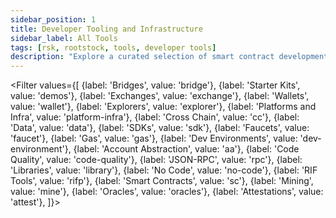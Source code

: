 ```yaml
---
sidebar_position: 1
title: Developer Tooling and Infrastructure
sidebar_label: All Tools
tags: [rsk, rootstock, tools, developer tools]
description: "Explore a curated selection of smart contract development tools and languages. From the familiar Solidity to Rust or Developer Environments like Hardhat, you'll find everything you need to interact and deploy your smart contracts on Rootstock."
---
```


<Filter
  values={[
    {label: 'Bridges', value: 'bridge'},
    {label: 'Starter Kits', value: 'demos'},
    {label: 'Exchanges', value: 'exchange'},
    {label: 'Wallets', value: 'wallet'},
    {label: 'Explorers', value: 'explorer'},
    {label: 'Platforms and Infra', value: 'platform-infra'},
    {label: 'Cross Chain', value: 'cc'},
    {label: 'Data', value: 'data'},
    {label: 'SDKs', value: 'sdk'},
    {label: 'Faucets', value: 'faucet'},
    {label: 'Gas', value: 'gas'},
    {label: 'Dev Environments', value: 'dev-environment'},
    {label: 'Account Abstraction', value: 'aa'},
    {label: 'Code Quality', value: 'code-quality'},
    {label: 'JSON-RPC', value: 'rpc'},
    {label: 'Libraries', value: 'library'},
    {label: 'No Code', value: 'no-code'},
    {label: 'RIF Tools', value: 'rifp'},
    {label: 'Smart Contracts', value: 'sc'},
    {label: 'Mining', value: 'mine'},
    {label: 'Oracles', value: 'oracles'},
    {label: 'Attestations', value: 'attest'},
  ]}>
<FilterItem
    value="bridge, exchange"
    title="PowPeg App"
    subtitle="bridges"
    color="orange"
    linkHref="/resources/guides/powpeg-app/"
    target="_blank"
    linkTitle="Documentation"
    description="Bridge Bitcoin and Rootstock using the PowPeg App."
  />
<FilterItem
    value="bridge, cc"
    title="Token Bridge"
    subtitle="bridges"
    color="orange"
    linkHref="/resources/guides/tokenbridge/"
    target="_blank"
    linkTitle="Documentation"
    description="Use the Token Bridge to safely and securely move ERC20 tokens from Ethereum to Rootstock and vice-versa."
  />
<FilterItem
    value="dev-environment, sc, platform-infra"
    title="Foundry"
    subtitle="Dev Environments"
    color="orange"
    linkHref="https://dev.rootstock.io/dev-tools/foundry/"
    linkTitle="Deploy Smart Contracts"
    description="Foundry is a smart contract development toolchain, and user-friendly development environment for writing and testing smart contracts in Solidity."
  />
<FilterItem
    value="dev-environment, sc"
    title="Hardhat"
    subtitle="Dev Environments"
    color="orange"
    linkHref="/dev-tools/dev-environments/hardhat/"
    linkTitle="Deploy Smart Contracts"
    description="Hardhat is an Ethereum development environment for developers. It's primarily used in the development of smart contracts for the Rootstock and EVM-compatible chains."
  />
<FilterItem
    value="explorer, sc"
    title="Blockscout Explorer"
    subtitle="Explorers"
    color="orange"
    linkHref="/dev-tools/explorers/blockscout/"
    linkTitle="Use the Explorer"
    description="Blockscout is an open-source tool for exploring transactions on any EVM chain, including Rootstock."
  />
<FilterItem
    value="explorer, sc"
    title="Rootstock Explorer"
    subtitle="Explorers"
    color="orange"
    linkHref="/dev-tools/explorers/rootstock/"
    linkTitle="Use the Explorer"
    description="Explore transactions, blocks, addresses, tokens, stats and interact with smart contracts on the Rootstock Explorer."
  />
<FilterItem
    value="explorer, sc"
    title="Rootstock Blockchair"
    subtitle="Explorers"
    color="orange"
    linkHref="/dev-tools/explorers/blockchair/"
    linkTitle="Use the Explorer"
    description="Blockchair explorer is a blockchain search and analytics engine for Rootstock and 40+ chains. It incorporates a multitude of different blockchains into one search engine."
  />
<FilterItem
    value="explorer, sc"
    title="3xpl"
    subtitle="Explorers"
    color="orange"
    linkHref="/dev-tools/explorers/3xpl/"
    linkTitle="Use the Explorer"
    description="3xpl (short for 3xplor3r) is a super-fast, universal explorer for Rootstock. It offers an easy-to-understand block explorer interface for beginner crypto users, as well as lots of professional features for developers and analysts."
  />
<FilterItem
    value="rpc"
    title="RPC API"
    subtitle="json rpc"
    color="orange"
    linkHref="/developers/rpc-api/rootstock/"
    linkTitle="Make First API Call"
    description="The Rootstock RPC API provides a seamless and intuitive web interface for developers to interact with Rootstock nodes via JSON-RPC methods."
  />
<FilterItem
    value="rpc"
    title="Alchemy"
    subtitle="json rpc"
    color="orange"
    linkHref="/developers/rpc-api/alchemy/"
    linkTitle="Make First API Call"
    description="Powerful APIs, SDKs, and tools to build and scale your web3 app with ease."
  />
<FilterItem
    value="rpc, smart contracts"
    title="GetBlock"
    subtitle="json rpc"
    color="orange"
    linkHref="/dev-tools/node-rpc/getblock/"
    linkTitle="Make First API Call"
    description="GetBlock provides instant connection to blockchain nodes including Rootstock, Bitcoin (BTC), Ethereum (ETH), among others."
  />
<FilterItem
    value="rpc, smart contracts"
    title="NOWNodes"
    subtitle="json rpc"
    color="orange"
    linkHref="/dev-tools/node-rpc/nownodes/"
    linkTitle="Make First API Call"
    description="NOWNodes is a blockchain-as-a-service enterprise solution that lets users get access to full Nodes and blockbook Explorers via an API."
  />
<FilterItem
    value="rpc, smart contracts"
    title="dRPC"
    subtitle="json rpc"
    color="orange"
    linkHref="/dev-tools/node-rpc/drpc/"
    linkTitle="Make First API Call"
    description="dRPC provides access to a distributed network of node providers."
  />
<FilterItem
    value="rpc"
    title="Blast API"
    subtitle="json rpc"
    color="orange"
    linkHref="/dev-tools/node-rpc/blast-api/"
    linkTitle="Make First API Call"
    description="Blast API is a Blockchain-optimized cloud infrastructure for low-latency, cost-effective RPC services."
  />
<FilterItem
    value="wallet, sc"
    title="MetaMask"
    subtitle="wallets"
    color="orange"
    linkHref="/dev-tools/wallets/metamask/"
    linkTitle="Use MetaMask"
    description="Learn how to create, and add Rootstock tokens to MetaMask."
  />
<FilterItem
    value="wallet, sc"
    title="Rootstock Wallets"
    subtitle="wallets"
    color="orange"
    linkHref="/dev-tools/wallets/"
    linkTitle="Use Wallets"
    description="View all Rootstock Wallets."
  />
<FilterItem
    value="bridge, exchange"
    title="Sovryn Fast BTC"
    subtitle="bridges"
    color="orange"
    linkHref="https://wiki.sovryn.com/en/sovryn-dapp/bridge"
    linkTitle="Get RBTC"
    description="Sovryn is a non-custodial and permissionless smart contract based system for Bitcoin lending, borrowing and margin trading."
  />
<FilterItem
    value="bridge, exchange"
    title="RBTC Exchanges"
    subtitle="Exchanges"
    color="orange"
    linkHref="https://rootstock.io/rbtc/"
    linkTitle="Get RBTC"
    description="Exchanges and Bridges to get RBTC."
  />
<FilterItem
    value="bridge, exchange, rifp"
    title="RIF Exchanges"
    subtitle="Exchanges"
    color="orange"
    linkHref="https://rif.technology/rif-token/"
    linkTitle="Get RIF Tokens"
    description="Exchanges and Bridges to get the RIF Token."
  />
<FilterItem
    value="exchange"
    title="RIF on Chain"
    subtitle="Exchanges"
    color="orange"
    linkHref="https://dapp.rifonchain.com/ipfs/QmWpKDzJ9fUECiiYkGHxqEXKh3CRUEzfvTxYoQonxFBK61/"
    linkTitle="Get Started"
    description="Access crypto collaterized digital dollars to save, spend & send. Get RIF, USDRIF, MOC, RIF Pro, etc."
  />
   <FilterItem
    value="sdk"
    title="RSK CLI"
    subtitle="smart contract developement"
    color="orange"
    linkHref="/developers/smart-contracts/rsk-cli/"
    linkTitle="Getting started with RSK CLI"
    description="The rsk-cli tool or sdk enables users to manage wallets, check balances, send transactions, verify smart contracts and interact with smart contracts on the Rootstock blockchain - a Bitcoin sidechain designed for smart contracts. It supports both mainnet and testnet environments."
  />
<FilterItem
    value="bridge, exchange, rifp"
    title="RBTC Flyover"
    subtitle="bridges"
    color="orange"
    linkHref="/developers/integrate/flyover/"
    linkTitle="Get RBTC"
    description="The Flyover protocol performs fast peg-ins and peg-outs between Bitcoin and Rootstock networks."
  />
<FilterItem
    value="data"
    title="The Graph"
    subtitle="data & analytics"
    color="orange"
    linkHref="/dev-tools/data/thegraph/"
    linkTitle="Access on-chain data"
    description="Get historical data on smart contracts when building dApps."
  />
<FilterItem
    value="data"
    title="Covalent"
    subtitle="data & analytics"
    color="orange"
    linkHref="https://www.covalenthq.com/docs/networks/rootstock/?utm_source=rootstock&utm_medium=partner-docs"
    linkTitle="Access on-chain data"
    description="Covalent is a hosted blockchain data solution providing access to historical and current on-chain data for 100+ supported blockchains, including Rootstock."
  />
<FilterItem
    value="data"
    title="DefiLlama"
    subtitle="data & analytics"
    color="orange"
    linkHref="https://defillama.com/chain/Rootstock"
    linkTitle="Access on-chain data"
    description="DefiLlama is the largest Total Value Locked (TVL) aggregator in the DeFi space. It assesses the TVL by taking into account the worth of tokens locked within the contracts of a protocol or platform."
  />
<FilterItem
    value="data"
    title="Tenderly"
    subtitle="data & analytics"
    color="orange"
    linkHref="https://tenderly.co/"
    linkTitle="Access on-chain data"
    description="Tenderly helps developers build, monitor, and improve smart contracts by providing a set of tools to boost productivity, save time, and ensure efficient smart contracts functionality."
  />
<FilterItem
    value="platform-infra, sc, sdk"
    title="Thirdweb"
    subtitle="platforms"
    color="orange"
    linkHref="https://thirdweb.com/"
    linkTitle="Use Thirdweb"
    description="Thirdweb is a Full-stack web3 development tools, production-grade infrastructure platform for developers to build on Rootstockk."
  />
 
<FilterItem
    value="platform-infra, sc"
    title="useDApp"
    subtitle="platforms"
    color="orange"
    linkHref="https://usedapp.io/"
    linkTitle="Build with useDApp"
    description="Build a dApp on Rootstock using useDApp React library."
  />
<FilterItem
    value="no-code, platform-infra, sc"
    title="Forward Protocol"
    subtitle="no-code"
    color="orange"
    linkHref="https://forwardprotocol.io/"
    linkTitle="Build a no-code dApp"
    description="Build a dApp on Rootstock using Forward Protocol's no-code tools."
  />
<FilterItem
    value="no-code, platform-infra, sc"
    title="CryptoDO"
    subtitle="no-code"
    color="orange"
    linkHref="https://www.cryptodo.app/"
    linkTitle="Build a no-code Multichain dApp"
    description="CryptoDo is a multichain, no-code web3 solution builder for businesses."
  />
<FilterItem
    value="library, sdk, rifp, abs"
    title="RIF Relay"
    subtitle="sdks"
    color="orange"
    linkHref="/developers/integrate/rif-relay/"
    linkTitle="Integrate RIF Relay"
    description="RIF Relay is a secure sponsored transaction system that enables users to pay transaction fees using ERC-20 tokens."
  />
<FilterItem
    value="dev-environment, sc"
    title="Remix"
    subtitle="Dev Environments"
    color="orange"
    linkHref="https://remix.ethereum.org/"
    linkTitle="Deploy Smart Contracts"
    description="Compile, Interact and Deploy Smart Contracts using Remix."
  />
<FilterItem
    value="library, sdk, wallet, rifp"
    title="RIF Wallet"
    subtitle="sdks"
    color="orange"
    linkHref="/developers/libraries/rif-wallet-libs/"
    linkTitle="Integrate RIF Wallet"
    description="RIF wallet is a fully programmable and extensible DeFi wallet enabling developers and businesses to build intuitive and secure mobile-first Web3 experiences for their end-users."
  />
<FilterItem
    value="gas"
    title="Blocknative Gas Price API"
    subtitle="gas"
    color="orange"
    linkHref="/dev-tools/gas/blocknative/"
    linkTitle="Gas Price API"
    description="Accurate next block gas price estimation."
  />
<FilterItem
    value="data"
    title="Rootstock Stats"
    subtitle="data & analytics"
    color="orange"
    linkHref="https://stats.rootstock.io/"
    linkTitle="View Stats"
    description="Rootstock Stats."
  />
<FilterItem
    value="faucet"
    title="Rootstock Faucet"
    subtitle="faucets"
    color="orange"
    linkHref="https://faucet.rootstock.io/"
    linkTitle="Get tRBTC"
    description="Get tRBTC on the Rootstock Testnet Faucet."
  />
<FilterItem
    value="faucet, rifp"
    title="RIF Testnet Faucet"
    subtitle="faucets"
    color="orange"
    linkHref="https://faucet.rifos.org/"
    linkTitle="Get tRIF"
    description="Get tRIF on the RIF Testnet Faucet"
  />
<FilterItem
    value="faucet"
    title="Blast Faucet"
    subtitle="faucets"
    color="orange"
    linkHref="https://blastapi.io/faucets/rootstock-testnet"
    linkTitle="Get tRBTC"
    description="This faucet offers a convenient way to get free test RBTC tokens for development and testing. It has a higher max daily token allocation of `0.1` tRBTC."
  />
<FilterItem
    value="faucet"
    title="Thirdweb Faucet"
    subtitle="faucets"
    color="orange"
    linkHref="https://thirdweb.com/rootstock-testnet"
    linkTitle="Get tRBTC"
    description="This faucet offers a convenient way to get free test RBTC tokens for development and testing. Its max daily token allocation is `0.01` tRBTC."
  />
<FilterItem
    value="library, sc"
    title="Ethers.js"
    subtitle="library"
    color="orange"
    linkHref="https://web3js.readthedocs.io/en/v1.10.0/"
    linkTitle="Use Ethers.js Library"
    description="A library for Interacting with the Rootstock Virtual Machine."
  />
<FilterItem
    value="library, sc"
    title="Web3.js"
    subtitle="library"
    color="orange"
    linkHref="https://docs.ethers.org/v5/"
    linkTitle="Use Web3.js Library"
    description="A library for Interacting with the Rootstock Virtual Machine."
  />
<FilterItem
    value="library, sdk, rifp"
    title="RNS"
    subtitle="name service"
    color="orange"
    linkHref="https://rns.rifos.org/"
    linkTitle="Register a Domain Name"
    description="RNS provides an architecture which enables the identification of blockchain addresses by human-readable names."
  />
<FilterItem
    value="code-quality, testing, sc"
    title="SolidityScan"
    subtitle="code quality"
    color="orange"
    linkHref="https://solidityscan.com/"
    linkTitle="Secure Smart Contracts"
    description="Secure your smart contracts on Rootstock, and get accurate security audit results and detailed reports."
  />
<FilterItem
    value="code-quality, testing, sc"
    title="Slither"
    subtitle="code quality"
    color="orange"
    linkHref="https://github.com/crytic/slither"
    linkTitle="Analyse Smart Contracts"
    description="Slither built with Solidity & Vyper static analysis framework written in Python3, enables developers to find vulnerabilities, enhance their code comprehension, and quickly prototype custom analyses."
  />
<FilterItem
    value="code-quality, testing, sc"
    title="Sourcify"
    subtitle="code quality"
    color="orange"
    linkHref="https://sourcify.dev"
    linkTitle="Verify Smart Contracts"
    description="Verify smart contracts on Rootstock, Sourcify enables transparent and human-readable smart contract interactions through automated Solidity contract verification, contract metadata."
  />
<FilterItem
    value="sc, rollups, aa, platform-infra"
    title="Gelato"
    subtitle="infra"
    color="orange"
    linkHref="https://gelato.network"
    linkTitle="Deploy Rollups"
    description="Deploy production-grade & fully-serviced L2 rollups on Rootstock, natively integrated with tools like oracles, bridges, data indexers and Account Abstraction."
  />
<FilterItem
    value="mine, platform-infra"
    title="Antpool"
    subtitle="mining"
    color="orange"
    linkHref="https://www.antpool.com/home"
    linkTitle="Start Mining"
    description="Start mining with Antpool."
  />
<FilterItem
    value="platform-infra"
    title="Vottun"
    subtitle="infra"
    color="orange"
    linkHref="https://vottun.com"
    linkTitle="Get Started"
    description="Vottun interoperable multi-blockchain architecture is built to make it easy to develop Web3 applications without the need to understand much of the underlying blockchain technology."
  />
<FilterItem
    value="platform-infra"
    title="WakeUp Labs"
    subtitle="infra"
    color="orange"
    linkHref="https://platform.wakeuplabs.io"
    linkTitle="Get Started"
    description="WakeUp Labs is a software development studio that assists EVM-Compatible Blockchains, DAOs and traditional organizations in overcoming technical challenges and expediting product development."
  />
<FilterItem
    value="bridge, sc"
    title="Wormhole"
    subtitle="Cross-chain Bridges"
    color="orange"
    linkHref="https://docs.wormhole.com/wormhole"
    linkTitle="Start Building"
    description="Build and Deploy a Multi-chain dApp on Rootstock."
  />
<FilterItem
    value="data, sc"
    title="Envio"
    subtitle="data"
    color="orange"
    linkHref="https://envio.dev/"
    linkTitle="Access on-chain data"
    description="Easily query on-chain data through a decentralized network of indexers."
  />
<FilterItem
    value="data, sc"
    title="Goldsky"
    subtitle="data"
    color="orange"
    linkHref="https://docs.goldsky.com/introduction"
    linkTitle="Access on-chain data"
    description="Goldsky is a data indexer that offers high-performance subgraph hosting and realtime data on Rootstock."
  />
<FilterItem
    value="data, sc"
    title="Subquery"
    subtitle="data"
    color="orange"
    linkHref="https://subquery.network/indexer/30"
    linkTitle="Access on-chain data"
    description="SubQuery provides fast, reliable, decentralised, and customised data indexing on Rootstock."
  />
<FilterItem
    value="mine"
    title="F2Pool"
    subtitle="mining"
    color="orange"
    linkHref="https://www.f2pool.com/"
    linkTitle="Start Mining"
    description="Mining Pool on Rootstock."
  />
<FilterItem
    value="mine"
    title="ViaBTC"
    subtitle="mining"
    color="orange"
    linkHref="https://www.viabtc.com/"
    linkTitle="Start Mining"
    description="Mining Pool on Rootstock."
  />
<FilterItem
    value="mine"
    title="Luxor"
    subtitle="mining"
    color="orange"
    linkHref="https://luxor.tech/mining"
    linkTitle="Start Mining"
    description="Mining Pool on Rootstock."
  />
<FilterItem
    value="mine"
    title="BraiinsPool"
    subtitle="mining"
    color="orange"
    linkHref="https://braiins.com/pool"
    linkTitle="Start Mining"
    description="Mining Pool on Rootstock."
  />
<FilterItem
    value="bridge"
    title="Chainport"
    subtitle="Cross-Chain Bridge"
    color="orange"
    linkHref="https://www.chainport.io/"
    linkTitle="Get Started"
    description="Cross-chain bridge integrated with Rootstock."
  />
<FilterItem
    value="data"
    title="Tres Finance"
    subtitle="Accounting"
    color="orange"
    linkHref="https://tres.finance/"
    linkTitle="Get Started"
    description="Web3 Accounting, Auditing, and Reporting on Rootstock."
  />
<FilterItem
    value="demos, sc"
    title="Wagmi Starter Kit"
    subtitle="Demos"
    color="orange"
    linkHref="/developers/quickstart/wagmi/"
    linkTitle="Use the Kit"
    description="This starter kit provides a foundation for building decentralized applications (dApps) on the Rootstock blockchain using React, Wagmi and Shadcn libraries."
  />
<FilterItem
    value="demos, sc"
    title="Reown-Wagmi Starter Kit"
    subtitle="Demos"
    color="orange"
    linkHref="/developers/quickstart/reown/"
    linkTitle="Use the Kit"
    description="This starter kit provides a foundation for building decentralized applications (dApps) on the Rootstock blockchain using React, Reown, Wagmi and Shadcn libraries."
  />
<FilterItem
    value="demos, sc"
    title="Privy Starter Kit"
    subtitle="Demos"
    color="orange"
    linkHref="/developers/quickstart/privy/"
    linkTitle="Use the Kit"
    description="The Rootstock Privy Starter Kit empowers developers to onboard users with social logins and self custodial wallets while preserving control, privacy, and flexibility for dApps when building on Rootstock."
  />
<FilterItem
    value="demos, sc"
    title="Hardhat Starter Kit"
    subtitle="Demos"
    color="orange"
    linkHref="/developers/quickstart/hardhat/"
    linkTitle="Use the Kit"
    description="Rootstock Hardhat Starter Kit."
  />
<FilterItem
    value="demos, sc"
    title="Web3Auth Starter Kit"
    subtitle="Demos"
    color="orange"
    linkHref="/developers/quickstart/web3auth/"
    linkTitle="Use the Kit"
    description="Build Passwordless dApps on Rootstock using the Rootstock Web3Auth Starter Kit."
  />
<FilterItem
    value="demos, sc"
    title="Dynamic Starter Kit"
    subtitle="Demos"
    color="orange"
    linkHref="/developers/quickstart/dynamic/"
    linkTitle="Use the Kit"
    description="Rootstock Dynamic Starter Kit."
  />
<FilterItem
    value="demos, sc"
    title="Hardhat Ignition Starter Kit"
    subtitle="Demos"
    color="orange"
    linkHref="/developers/quickstart/hardhat-ignition/"
    linkTitle="Use the Kit"
    description="Rootstock Hardhat Ignition Starter Kit."
  />
<FilterItem
    value="demos, sdk, sc, aa"
    title="Account Abstraction Kit"
    subtitle="Demos"
    color="orange"
    linkHref="/developers/quickstart/rootstock-etherspot/"
    linkTitle="Use the Kit"
    description="Account Abstraction Starter dApp using Etherspot."
  />
<FilterItem
    value="sdk, sc, aa, platform-infra"
    title="Etherspot"
    subtitle="Account Abstraction"
    color="orange"
    linkHref="https://etherspot.io/"
    linkTitle="Use Etherspot"
    description="Account Abstraction Development on Rootstock."
  />
<FilterItem
    value="demos, sc"
    title="dApp Automation"
    subtitle="Demos"
    color="orange"
    linkHref="/resources/tutorials/dapp-automation-cucumber/"
    linkTitle="Automate dApps"
    description="Learn how to automate dApp using Cucumber and Playwright."
  />
<FilterItem
    value="sc, oracles, data"
    title="Umbrella Network"
    subtitle="Oracles"
    color="orange"
    linkHref="https://umb.network/"
    linkTitle="Access On-chain Data"
    description="Access On-Chain data for your smart contracts on Rootstock."
  />
<FilterItem
    value="sc, oracles, data"
    title="Redstone Finance"
    subtitle="Oracles"
    color="orange"
    linkHref="https://redstone.finance/"
    linkTitle="Access On-chain Data"
    description="Access On-Chain data for your smart contracts on Rootstock."
  />
  <FilterItem
    value="cc, data"
    title="Router Protocol"
    subtitle="Cross Chain Bridges"
    color="orange"
    linkHref="https://routerprotocol.com/"
    linkTitle="Build Cross Chain dApps"
    description="Router Protocol is a layer-1 blockchain enabling chain abstraction."
  />
  <FilterItem
    value="cc, data"
    title="Layerzero"
    subtitle="Cross Chain Bridges"
    color="orange"
    linkHref="/developers/use-cases/rootstock-layerzero/"
    linkTitle="Build Cross Chain dApps"
    description="LayerZero, a cross-chain messaging protocol enables the seamless movement of Bitcoin-backed assets from Rootstock to other blockchains, allowing developers to build omnichain applications (OApps) that interact across multiple chains as if they were one."
  />
  <FilterItem
    value="attest"
    title="Rootstock Attestation Service (RAS)"
    subtitle="Attestations"
    color="orange"
    linkHref="/dev-tools/attestations/ras/"
    linkTitle="Attest Now"
    description="Rootstock Attestation Service (RAS) is a system that allows individuals and organizations to create verifiable claims or proofs about specific events, actions, or data, either on-chain (on the blockchain) or off-chain (outside the blockchain but linked to it). Learn how to use it on Rootstock."
  />
</Filter>
